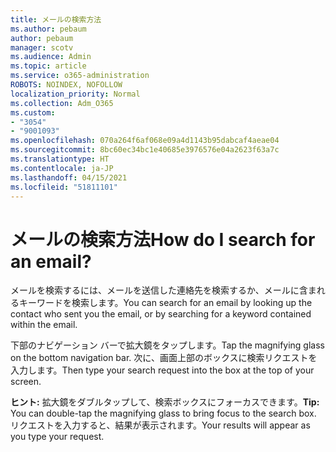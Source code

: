 ```yaml
---
title: メールの検索方法
ms.author: pebaum
author: pebaum
manager: scotv
ms.audience: Admin
ms.topic: article
ms.service: o365-administration
ROBOTS: NOINDEX, NOFOLLOW
localization_priority: Normal
ms.collection: Adm_O365
ms.custom:
- "3054"
- "9001093"
ms.openlocfilehash: 070a264f6af068e09a4d1143b95dabcaf4aeae04
ms.sourcegitcommit: 8bc60ec34bc1e40685e3976576e04a2623f63a7c
ms.translationtype: HT
ms.contentlocale: ja-JP
ms.lasthandoff: 04/15/2021
ms.locfileid: "51811101"
---
```

# <a name="how-do-i-search-for-an-email"></a><span data-ttu-id="acc34-102">メールの検索方法</span><span class="sxs-lookup"><span data-stu-id="acc34-102">How do I search for an email?</span></span>

<span data-ttu-id="acc34-103">メールを検索するには、メールを送信した連絡先を検索するか、メールに含まれるキーワードを検索します。</span><span class="sxs-lookup"><span data-stu-id="acc34-103">You can search for an email by looking up the contact who sent you the email, or by searching for a keyword contained within the email.</span></span>

<span data-ttu-id="acc34-104">下部のナビゲーション バーで拡大鏡をタップします。</span><span class="sxs-lookup"><span data-stu-id="acc34-104">Tap the magnifying glass on the bottom navigation bar.</span></span> <span data-ttu-id="acc34-105">次に、画面上部のボックスに検索リクエストを入力します。</span><span class="sxs-lookup"><span data-stu-id="acc34-105">Then type your search request into the box at the top of your screen.</span></span> 

<span data-ttu-id="acc34-106">**ヒント:** 拡大鏡をダブルタップして、検索ボックスにフォーカスできます。</span><span class="sxs-lookup"><span data-stu-id="acc34-106">**Tip:** You can double-tap the magnifying glass to bring focus to the search box.</span></span> <span data-ttu-id="acc34-107">リクエストを入力すると、結果が表示されます。</span><span class="sxs-lookup"><span data-stu-id="acc34-107">Your results will appear as you type your request.</span></span> 
